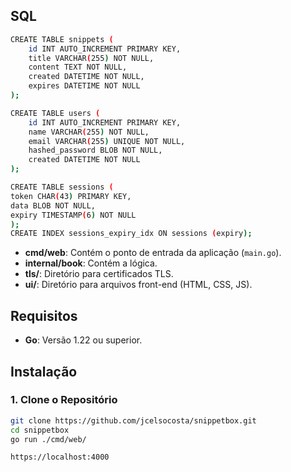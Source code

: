 ## SQL
```bash
CREATE TABLE snippets (
    id INT AUTO_INCREMENT PRIMARY KEY,
    title VARCHAR(255) NOT NULL,
    content TEXT NOT NULL,
    created DATETIME NOT NULL,
    expires DATETIME NOT NULL
);

CREATE TABLE users (
    id INT AUTO_INCREMENT PRIMARY KEY,
    name VARCHAR(255) NOT NULL,
    email VARCHAR(255) UNIQUE NOT NULL,
    hashed_password BLOB NOT NULL,
    created DATETIME NOT NULL
);

CREATE TABLE sessions (
token CHAR(43) PRIMARY KEY,
data BLOB NOT NULL,
expiry TIMESTAMP(6) NOT NULL
);
CREATE INDEX sessions_expiry_idx ON sessions (expiry);

```

- **cmd/web**: Contém o ponto de entrada da aplicação (`main.go`).
- **internal/book**: Contém a lógica.
- **tls/**: Diretório para certificados TLS.
- **ui/**: Diretório para arquivos front-end (HTML, CSS, JS).

## Requisitos

- **Go**: Versão 1.22 ou superior.

## Instalação

### 1. Clone o Repositório

```bash
git clone https://github.com/jcelsocosta/snippetbox.git
cd snippetbox
go run ./cmd/web/

https://localhost:4000
